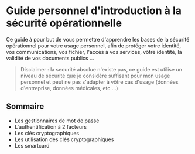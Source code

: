 Guide personnel d'introduction à la sécurité opérationnelle  
===================================================================

Ce guide à pour but de vous permettre d'apprendre les bases de la sécurité opérationnel pour votre usage personnel, afin de protéger votre identité, vos communications, vos fichier, l'accès à vos services, vôtre identité, la validité de vos documents publics ...

> Disclaimer : la securité absolue n'existe pas, ce guide est utilise un niveau de sécurité que je considère suffisant pour mon usage personnel et peut ne pas s'adapter à vôtre cas d'usage (données d'entreprise, données médicales, etc ...)

Sommaire
-----------

+ Les gestionnaires de mot de passe
+ L'authentification à 2 facteurs
+ Les clés cryptographiques
+ Les utilisation des clés cryptographiques
+ Les smartcard
